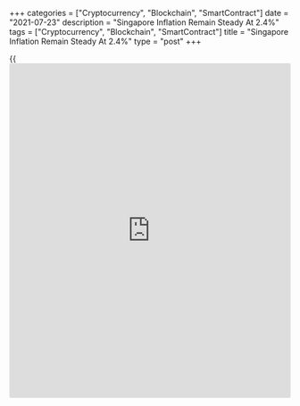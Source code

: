 +++
categories = ["Cryptocurrency", "Blockchain", "SmartContract"]
date = "2021-07-23"
description = "Singapore Inflation Remain Steady At 2.4%"
tags = ["Cryptocurrency", "Blockchain", "SmartContract"]
title = "Singapore Inflation Remain Steady At 2.4%"
type = "post"
+++

{{<iframe id="large-banner" src="https://www.bounty.group/#slide=12.0" width="100%" height="600" scrolling="no" style="border: 0px solid rgb(216, 221, 230); border-radius: 3px;">}}

Singapore's consumer prices remained stable in June, data from the
Monetary Authority of Singapore and the Ministry of Trade and Industry
showed on Friday.

The consumer price index rose 2.4 percent year-on-year in June, same as
seen in May. Economists had expected a 2.5 percent rise.

This latest consumer prices outcome was largely due to a rise in prices
for private transportation and accommodation cost.

MAS core CPI, which excludes costs of accommodation and private road
transport, increased 0.6 percent annually in June, after a 0.8 percent
increase in the preceding month.

The statistical office expects external inflation to rise in the coming
quarters, amid a recovery in global oil prices and turnaround in
producer price inflation in major economies.

Domestic cost pressures are expected to stay higher, while wage growth
and commercial rent are expected to stay low.

For 2021, MAS Core Inflation is expected to average 0-1 percent, while
the CPI-All Items inflation is expected to come between 1-2 percent.

For comments and feedback [contact](https://www.playgroundfx.com/contact/): editorial@rtt[news](https://www.letsplayfx.com/blog/forex-news-website/).com

[Economic News][1]

 **What parts of the world are seeing the best (and worst) economic
performances lately? Click[here][2] to check out our [Econ Scorecard][2]
and find out! See up-to-the-moment [ranking](https://www.playgroundfx.com/blog/crypto-exchange-ranking/)s for the best and worst
performers in [GDP][3], [unemployment rate][4], [inflation][5] and much
more.**

   1. www.rtt[news](https://www.letsplayfx.com/blog/forex-news-website/).com/Content/EconomicNews.aspx
   2. www.rtt[news](https://www.letsplayfx.com/blog/forex-news-website/).com/economic-scorecard/world-rank/PPI/highest-performance.aspx
   3. www.rtt[news](https://www.letsplayfx.com/blog/forex-news-website/).com/economic-scorecard/world-rank/GDP/highest-performance.aspx
   4. www.rtt[news](https://www.letsplayfx.com/blog/forex-news-website/).com/economic-scorecard/world-rank/unemployment-rate/lowest-performance.aspx
   5. www.rtt[news](https://www.letsplayfx.com/blog/forex-news-website/).com/economic-scorecard/world-rank/CPI/highest-performance.aspx